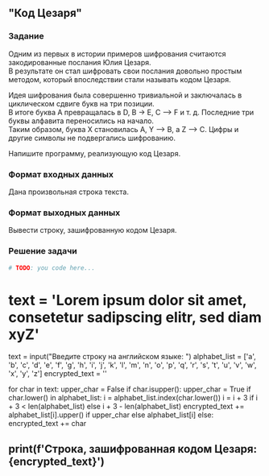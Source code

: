 ## "Код Цезаря"

### Задание

Одним из первых в истории примеров шифрования считаются закодированные послания Юлия Цезаря. \
В результате он стал шифровать свои послания довольно простым методом, который впоследствии стали называть кодом Цезаря.

Идея шифрования была совершенно тривиальной и заключалась в циклическом сдвиге букв на три позиции. \
В итоге буква A превращалась в D, B -> E, C –> F и т. д. Последние три буквы алфавита переносились на начало. \
Таким образом, буква X становилась A, Y –> B, а Z –> C. Цифры и другие символы не подвергались шифрованию.

Напишите программу, реализующую код Цезаря.

### Формат входных данных

Дана произвольная строка текста.

### Формат выходных данных

Вывести строку, зашифрованную кодом Цезаря.

### Решение задачи

```python
# TODO: you code here...
```
# text = 'Lorem ipsum dolor sit amet, consetetur sadipscing elitr, sed diam xyZ'
text = input("Введите строку на английском языке: ")
alphabet_list = ['a', 'b', 'c', 'd', 'e', 'f', 'g', 'h', 'i', 'j', 'k', 'l', 'm', 'n', 'o', 'p', 'q', 'r', 's', 't', 'u', 'v', 'w', 'x', 'y', 'z']
encrypted_text = ''

for char in text:
    upper_char = False
    if char.isupper():
        upper_char = True
    if char.lower() in alphabet_list:
        i = alphabet_list.index(char.lower())
        i = i + 3 if i + 3 < len(alphabet_list) else i + 3 - len(alphabet_list)
        encrypted_text += alphabet_list[i].upper() if upper_char else alphabet_list[i]
    else:
        encrypted_text += char

print(f'Строка, зашифрованная кодом Цезаря: {encrypted_text}')
---


